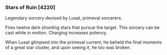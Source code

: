 ### Stars of Ruin [4220]

Legendary sorcery devised by Lusat, primeval sorcerers.

Fires twelve dark shooting stars that pursue the target. This sorcery can be cast while in motion. Charging increases potency.

When Lusat glimpsed into the primeval current, he beheld the final moments of a great star cluster, and upon seeing it, he too was broken.